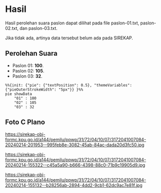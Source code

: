 # Hasil

Hasil perolehan suara paslon dapat dilihat pada file paslon-01.txt, paslon-02.txt, dan paslon-03.txt.

Jika tidak ada, artinya data tersebut belum ada pada SIREKAP.

## Perolehan Suara

 * Paslon 01: **100**.
 * Paslon 02: **105**.
 * Paslon 03: **32**.

```mermaid
%%{init: {"pie": {"textPosition": 0.5}, "themeVariables": {"pieOuterStrokeWidth": "5px"}} }%%
pie showData
    "01" : 100
    "02" : 105
    "03" : 32
```
## Foto C Plano

https://sirekap-obj-formc.kpu.go.id/a144/pemilu/ppwp/31/72/04/10/07/3172041007084-20240214-201953--995feb8e-3082-45ab-84ac-dada20d3fc50.jpg

https://sirekap-obj-formc.kpu.go.id/a144/pemilu/ppwp/31/72/04/10/07/3172041007084-20240214-155322--c45a5a90-b666-4398-88c0-71b9c19905d9.jpg

https://sirekap-obj-formc.kpu.go.id/a144/pemilu/ppwp/31/72/04/10/07/3172041007084-20240214-155132--b28256ab-2894-4dd2-9cb1-62dc9ac7e81f.jpg
